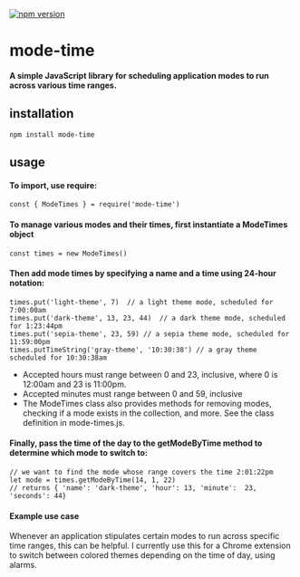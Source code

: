 [![npm version](https://badge.fury.io/js/mode-time.svg)](https://badge.fury.io/js/mode-time)
# mode-time

**A simple JavaScript library for scheduling application modes to run across various time ranges.**

## installation

```
npm install mode-time
```

## usage

#### To import, use require:

```
const { ModeTimes } = require('mode-time')
```

#### To manage various modes and their times, first instantiate a ModeTimes object

```
const times = new ModeTimes()
```

#### Then add mode times by specifying a name and a time using 24-hour notation:

```
times.put('light-theme', 7)  // a light theme mode, scheduled for 7:00:00am
times.put('dark-theme', 13, 23, 44)  // a dark theme mode, scheduled for 1:23:44pm
times.put('sepia-theme', 23, 59) // a sepia theme mode, scheduled for 11:59:00pm
times.putTimeString('gray-theme', '10:30:38') // a gray theme scheduled for 10:30:38am
```

* Accepted hours must range between 0 and 23, inclusive, where 0 is 12:00am and 23 is 11:00pm.
* Accepted minutes must range between 0 and 59, inclusive
* The ModeTimes class also provides methods for removing modes, checking if a mode exists in the collection, and more. See the class definition in mode-times.js.

#### Finally, pass the time of the day to the getModeByTime method to determine which mode to switch to:

```
// we want to find the mode whose range covers the time 2:01:22pm
let mode = times.getModeByTime(14, 1, 22) 
// returns { 'name': 'dark-theme', 'hour': 13, 'minute':  23, 'seconds': 44}
```

#### Example use case

Whenever an application stipulates certain modes to run across specific time ranges, this can be helpful. I currently use this for a Chrome extension to switch between colored themes depending on the time of day, using alarms.
